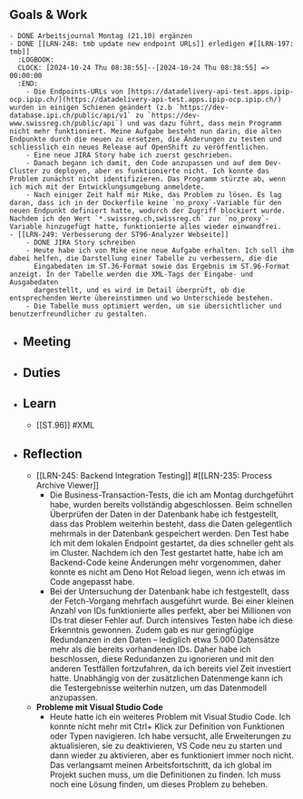 ## Goals & Work
	- DONE Arbeitsjournal Montag (21.10) ergänzen
	- DONE [[LRN-248: tmb update new endpoint URLs]] erledigen #[[LRN-197: tmb]]
	  :LOGBOOK:
	  CLOCK: [2024-10-24 Thu 08:38:55]--[2024-10-24 Thu 08:38:55] =>  00:00:00
	  :END:
		- Die Endpoints-URLs von [https://datadelivery-api-test.apps.ipip-ocp.ipip.ch/](https://datadelivery-api-test.apps.ipip-ocp.ipip.ch/) wurden in einigen Schienen geändert (z.b `https://dev-database.ipi.ch/public/api/v1` zu `https://dev-www.swissreg.ch/public/api`) und was dazu führt, dass mein Programm nicht mehr funktioniert. Meine Aufgabe besteht nun darin, die alten Endpunkte durch die neuen zu ersetzen, die Änderungen zu testen und schliesslich ein neues Release auf OpenShift zu veröffentlichen.
		- Eine neue JIRA Story habe ich zuerst geschrieben.
		- Danach begann ich damit, den Code anzupassen und auf dem Dev-Cluster zu deployen, aber es funktionierte nicht. Ich konnte das Problem zunächst nicht identifizieren. Das Programm stürzte ab, wenn ich mich mit der Entwicklungsumgebung anmeldete.
		- Nach einiger Zeit half mir Mike, das Problem zu lösen. Es lag daran, dass ich in der Dockerfile keine `no_proxy`-Variable für den neuen Endpunkt definiert hatte, wodurch der Zugriff blockiert wurde. Nachdem ich den Wert `*.swissreg.ch,swissreg.ch` zur `no_proxy`-Variable hinzugefügt hatte, funktionierte alles wieder einwandfrei.
	- [[LRN-249: Verbesserung der ST96-Analyzer Webseite]]
		- DONE JIRA Story schreiben
		- Heute habe ich von Mike eine neue Aufgabe erhalten. Ich soll ihm dabei helfen, die Darstellung einer Tabelle zu verbessern, die die 
		  Eingabedaten im ST.36-Format sowie das Ergebnis im ST.96-Format anzeigt. In der Tabelle werden die XML-Tags der Eingabe- und Ausgabedaten 
		  dargestellt, und es wird im Detail überprüft, ob die entsprechenden Werte übereinstimmen und wo Unterschiede bestehen.
		- Die Tabelle muss optimiert werden, um sie übersichtlicher und benutzerfreundlicher zu gestalten.
- ## Meeting
- ## Duties
- ## Learn
	- [[ST.96]] #XML
- ## Reflection
	- [[LRN-245: Backend Integration Testing]] #[[LRN-235: Process Archive Viewer]]
		- Die Business-Transaction-Tests, die ich am Montag durchgeführt habe, wurden bereits vollständig abgeschlossen. Beim schnellen Überprüfen der Daten in der Datenbank habe ich festgestellt, dass das Problem weiterhin besteht, dass die Daten gelegentlich mehrmals in der Datenbank gespeichert werden. Den Test habe ich mit dem lokalen Endpoint gestartet, da dies schneller geht als im Cluster. Nachdem ich den Test gestartet hatte, habe ich am Backend-Code keine Änderungen mehr vorgenommen, daher konnte es nicht am Deno Hot Reload liegen, wenn ich etwas im Code angepasst habe.
		- Bei der Untersuchung der Datenbank habe ich festgestellt, dass der Fetch-Vorgang mehrfach ausgeführt wurde. Bei einer kleinen Anzahl von IDs funktionierte alles perfekt, aber bei Millionen von IDs trat dieser Fehler auf. Durch intensives Testen habe ich diese Erkenntnis gewonnen. Zudem gab es nur geringfügige Redundanzen in den Daten – lediglich etwa 5.000 Datensätze mehr als die bereits vorhandenen IDs. Daher habe ich beschlossen, diese Redundanzen zu ignorieren und mit den anderen Testfällen fortzufahren, da ich bereits viel Zeit investiert hatte. Unabhängig von der zusätzlichen Datenmenge kann ich die Testergebnisse weiterhin nutzen, um das Datenmodell anzupassen.
	- **Probleme mit Visual Studio Code**
		- Heute hatte ich ein weiteres Problem mit Visual Studio Code. Ich konnte nicht mehr mit Ctrl+ Klick zur Definition von Funktionen oder Typen navigieren. Ich habe versucht, alle Erweiterungen zu aktualisieren, sie zu deaktivieren, VS Code neu zu starten und dann 
		  wieder zu aktivieren, aber es funktioniert immer noch nicht. Das verlangsamt meinen Arbeitsfortschritt, da ich global im Projekt suchen muss, um die Definitionen zu finden. Ich muss noch eine Lösung finden, um dieses Problem zu beheben.